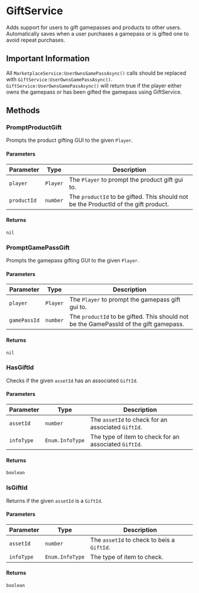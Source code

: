# GiftService
Adds support for users to gift gamepasses and products to other users. Automatically saves when a user purchases a gamepass or is gifted one to avoid repeat purchases.

## Important Information
All `MarketplaceService:UserOwnsGamePassAsync()` calls should be replaced with `GiftService:UserOwnsGamePassAsync()`. `GiftService:UserOwnsGamePassAsync()` will return true if the player either owns the gamepass or has been gifted the gamepass using GiftService.

## Methods
### PromptProductGift
Prompts the product gifting GUI to the given `Player`.

#### Parameters
| Parameter | Type | Description | 
| ----------- | ----------- | ----------- |
| `player` | `Player` | The `Player` to prompt the product gift gui to. |
| `productId` | `number` | The `productId` to be gifted. This should not be the ProductId of the gift product. |

#### Returns
`nil`


### PromptGamePassGift
Prompts the gamepass gifting GUI to the given `Player`.

#### Parameters
| Parameter | Type | Description | 
| ----------- | ----------- | ----------- |
| `player` | `Player` | The `Player` to prompt the gamepass gift gui to. |
| `gamePassId` | `number` | The `productId` to be gifted. This should not be the GamePassId of the gift gamepass. |

#### Returns
`nil`

### HasGiftId
Checks if the given `assetId` has an associated `GiftId`.

#### Parameters
| Parameter | Type | Description | 
| ----------- | ----------- | ----------- |
| `assetId` | `number` | The `assetId` to check for an associated `GiftId`. |
| `infoType` | `Enum.InfoType` | The type of item to check for an associated `GiftId`. |

#### Returns
`boolean`

### IsGiftId
Returns if the given `assetId` is a `GiftId`.

#### Parameters
| Parameter | Type | Description | 
| ----------- | ----------- | ----------- |
| `assetId` | `number` | The `assetId` to check to beis a `GiftId`. |
| `infoType` | `Enum.InfoType` | The type of item to check. |

#### Returns
`boolean`

